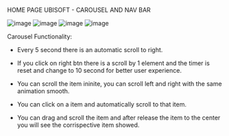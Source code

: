 HOME PAGE UBISOFT - CAROUSEL AND NAV BAR

![image](https://github.com/Vito290500/UbisoftHomePage/assets/110898637/aca719e6-b0f2-4634-a832-4a70aa7ede97)
![image](https://github.com/Vito290500/UbisoftHomePage/assets/110898637/33e8aedc-8451-4e27-827d-946d9bd0ac91)
![image](https://github.com/Vito290500/UbisoftHomePage/assets/110898637/0521f013-cb98-45f4-962c-b0a0af592261)
![image](https://github.com/Vito290500/UbisoftHomePage/assets/110898637/cf5d110f-16d0-4671-af30-fd2f3d05528a)

Carousel Functionality: 
- Every 5 second there is an automatic scroll to right.
  
- If you click on right btn there is a scroll by 1 element and the timer is reset and change to 10 second for better user experience.
  
- You can scroll the item ininite, you can scroll left and right with the same animation smooth.
  
- You can click on a item and automatically scroll to that item.
  
- You can drag and scroll the item and after release the item to the center you will see the corrispective item showed.
  
